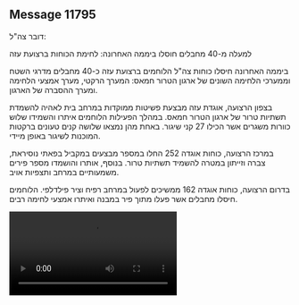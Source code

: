## Message 11795

דובר צה"ל:

למעלה מ-40 מחבלים חוסלו ביממה האחרונה: לחימת הכוחות ברצועת עזה 

ביממה האחרונה חיסלו כוחות צה"ל הלוחמים ברצועת עזה כ-40 מחבלים מדרגי השטח וממערכי הלחימה השונים של ארגון הטרור חמאס: המערך הרקטי, מערך אמצעי הלחימה ומערך ההסברה של הארגון.  

בצפון הרצועה, אוגדת עזה מבצעת פשיטות ממוקדות במרחב בית לאהיה להשמדת תשתיות טרור של ארגון הטרור חמאס. במהלך הפעילות הלוחמים איתרו והשמידו שלוש כוורות משגרים אשר הכילו 27 קני שיגור. באחת מהן נמצאו שלושה קנים טעונים ברקטות המוכנות לשיגור באופן מיידי.

במרכז הרצועה, כוחות אוגדה 252 החלו במספר מבצעים במקביל בפאתי נוסיראת, צברה וזייתון במטרה להשמיד תשתיות טרור. בנוסף, אותרו והושמדו מספר פירים משמעותיים במרחב ותצפיות אויב. 

בדרום הרצועה, כוחות אוגדה 162 ממשיכים לפעול במרחב רפיח וציר פילדלפי. הלוחמים חיסלו מחבלים אשר פעלו מתוך פיר במבנה ואיתרו אמצעי לחימה רבים.

![Video](https://data.iron-swords.co.il/2024/September/25/https://data.iron-swords.co.il/2024/September/25/11795/11795_media.mp4)
